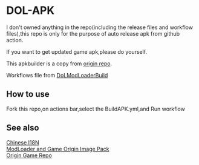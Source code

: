 # DOL-APK

I don't owned anything in the repo(including the release files and workflow files),this repo is only for the purpose of auto release apk from github action.  

If you want to get updated game apk,please do yourself.
  
This apkbuilder is a copy from [origin repo](https://gitgud.io/Vrelnir/degrees-of-lewdity/-/tree/master).  

Workflows file from [DoLModLoaderBuild](https://github.com/Lyoko-Jeremie/DoLModLoaderBuild)

## How to use

Fork this repo,on actions bar,select the BuildAPK.yml,and Run workflow

## See also  

[Chinese I18N](https://github.com/NumberSir/DoL-I18n-Build)  
[ModLoader and Game Origin Image Pack](https://github.com/Lyoko-Jeremie/DoLModLoaderBuild)  
[Origin Game Repo](https://gitgud.io/Vrelnir/degrees-of-lewdity/)  

